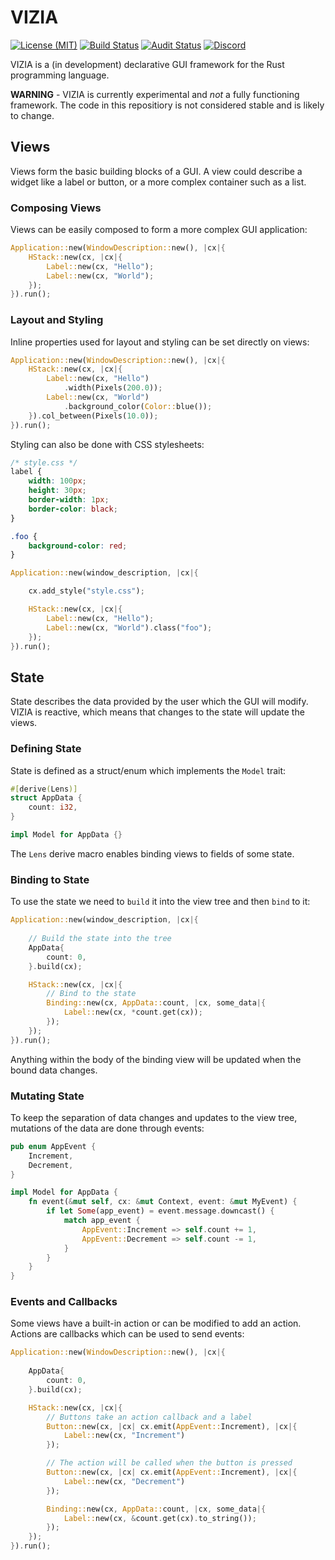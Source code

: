# VIZIA

[![License (MIT)](https://img.shields.io/crates/l/vizia)](https://github.com/geom3trik/VIZIA/blob/main/LICENSE)
[![Build Status](https://github.com/geom3trik/VIZIA/actions/workflows/build.yml/badge.svg)](https://github.com/geom3trik/VIZIA/actions/workflows/build.yml)
[![Audit Status](https://github.com/geom3trik/VIZIA/actions/workflows/audit.yml/badge.svg)](https://github.com/geom3trik/VIZIA/actions/workflows/audit.yml)
[![Discord](https://img.shields.io/discord/791142189005537332.svg?label=&logo=discord&logoColor=ffffff&color=7389D8&labelColor=6A7EC2)](https://discord.gg/aNkTPsRm2w)
<!-- [![Crates.io](https://img.shields.io/crates/v/vizia)](https://crates.io/crates/vizia) -->
<!-- [![docs.rs](https://img.shields.io/badge/docs-website-blue)](https://docs.rs/vizia/) -->



VIZIA is a (in development) declarative GUI framework for the Rust programming language.

**WARNING** - VIZIA is currently experimental and *not* a fully functioning framework. The code in this repositiory is not considered stable and is likely to change.

## Views
Views form the basic building blocks of a GUI. A view could describe a widget like a label or button, or a more complex container such as a list.

### Composing Views
Views can be easily composed to form a more complex GUI application:
```rust
Application::new(WindowDescription::new(), |cx|{
	HStack::new(cx, |cx|{
		Label::new(cx, "Hello");
		Label::new(cx, "World");
	});
}).run();
```

### Layout and Styling
Inline properties used for layout and styling can be set directly on views:
```rust
Application::new(WindowDescription::new(), |cx|{
	HStack::new(cx, |cx|{
		Label::new(cx, "Hello")
			.width(Pixels(200.0));
		Label::new(cx, "World")
			.background_color(Color::blue());
	}).col_between(Pixels(10.0));
}).run();
```
Styling can also be done with CSS stylesheets:
```css
/* style.css */
label {
	width: 100px;
	height: 30px;
	border-width: 1px;
	border-color: black;
}

.foo {
	background-color: red;
}
```
```rust
Application::new(window_description, |cx|{

	cx.add_style("style.css");

	HStack::new(cx, |cx|{
		Label::new(cx, "Hello");
		Label::new(cx, "World").class("foo");
	});
}).run();
```
## State
State describes the data provided by the user which the GUI will modify. VIZIA is reactive, which means that changes to the state will update the views.
 
### Defining State
State is defined as a struct/enum which implements the `Model` trait:
```rust
#[derive(Lens)]
struct AppData {
	count: i32,
}

impl Model for AppData {}

```
The `Lens` derive macro enables binding views to fields of some state.

### Binding to State
To use the state we need to `build` it into the view tree and then `bind` to it:
```rust
Application::new(window_description, |cx|{
	
	// Build the state into the tree
	AppData{
		count: 0,
	}.build(cx);

	HStack::new(cx, |cx|{
		// Bind to the state
		Binding::new(cx, AppData::count, |cx, some_data|{
			Label::new(cx, *count.get(cx));
		});
	});
}).run();
```
Anything within the body of the binding view will be updated when the bound data changes.

### Mutating State
To keep the separation of data changes and updates to the view tree, mutations of the data are done through events:
```rust
pub enum AppEvent {
	Increment,
	Decrement,
}

impl Model for AppData {
	fn event(&mut self, cx: &mut Context, event: &mut MyEvent) {
		if let Some(app_event) = event.message.downcast() {
			match app_event {
				AppEvent::Increment => self.count += 1,	
				AppEvent::Decrement => self.count -= 1,
			}
		}
	}
}
```

### Events and Callbacks
Some views have a built-in action or can be modified to add an action. Actions are callbacks which can be used to send events:
```rust
Application::new(WindowDescription::new(), |cx|{
	
	AppData{
		count: 0,
	}.build(cx);

	HStack::new(cx, |cx|{
		// Buttons take an action callback and a label
		Button::new(cx, |cx| cx.emit(AppEvent::Increment), |cx|{
			Label::new(cx, "Increment")
		});

		// The action will be called when the button is pressed
		Button::new(cx, |cx| cx.emit(AppEvent::Increment), |cx|{
			Label::new(cx, "Decrement")
		});

		Binding::new(cx, AppData::count, |cx, some_data|{
			Label::new(cx, &count.get(cx).to_string());
		});
	});
}).run();
```